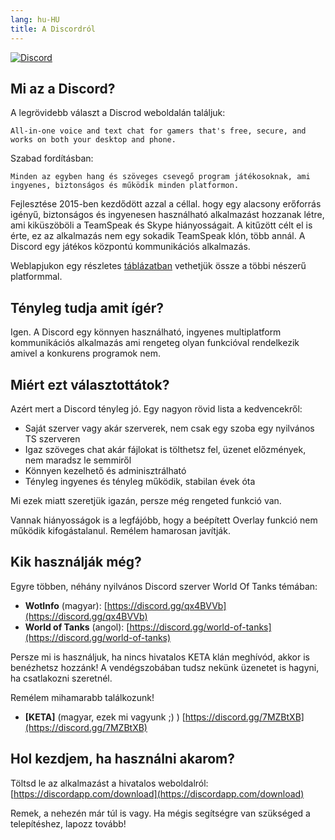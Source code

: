 ```yaml
---
lang: hu-HU
title: A Discordról
---
```


[![Discord](https://discordapp.com/assets/e4923594e694a21542a489471ecffa50.svg)](https://discordapp.com/)

## Mi az a Discord?

A legrövidebb választ a Discrod weboldalán találjuk:
```
All-in-one voice and text chat for gamers that's free, secure, and works on both your desktop and phone.
```
Szabad fordításban:
```
Minden az egyben hang és szöveges csevegő program játékosoknak, ami ingyenes, biztonságos és működik minden platformon.
```

Fejlesztése 2015-ben kezdődött azzal a céllal. hogy egy alacsony erőforrás igényű, biztonságos és ingyenesen használható alkalmazást hozzanak létre, ami kiküszöböli a TeamSpeak és Skype hiányosságait. A kitűzött célt el is érte, ez az alkalmazás nem egy sokadik TeamSpeak klón, több annál. A Discord egy játékos központú kommunikációs alkalmazás.

Weblapjukon egy részletes [táblázatban](https://discordapp.com/features) vethetjük össze a többi nészerű platformmal. 

## Tényleg tudja amit ígér?

Igen. A Discord egy könnyen használható, ingyenes multiplatform kommunikációs alkalmazás ami rengeteg olyan funkcióval rendelkezik amivel a konkurens programok nem.

## Miért ezt választottátok?

Azért mert a Discord tényleg jó. Egy nagyon rövid lista a kedvencekről:

* Saját szerver vagy akár szerverek, nem csak egy szoba egy nyilvános TS szerveren
* Igaz szöveges chat akár fájlokat is tölthetsz fel, üzenet előzmények, nem maradsz le semmiről
* Könnyen kezelhető és adminisztrálható
* Tényleg ingyenes és tényleg működik, stabilan évek óta

Mi ezek miatt szeretjük igazán, persze még rengeted funkció van.

Vannak hiányosságok is a legfájóbb, hogy a beépített Overlay funkció nem működik kifogástalanul. Remélem hamarosan javítják.

## Kik használják még?

Egyre többen, néhány nyilvános Discord szerver World Of Tanks témában:

* **WotInfo** (magyar): [https://discord.gg/qx4BVVb](https://discord.gg/qx4BVVb)
* **World of Tanks** (angol): [https://discord.gg/world-of-tanks](https://discord.gg/world-of-tanks)

Persze mi is használjuk, ha nincs hivatalos KETA klán meghívód, akkor is benézhetsz hozzánk! A vendégszobában tudsz nekünk üzenetet is hagyni, ha csatlakozni szeretnél.

Remélem mihamarabb találkozunk!
* **[KETA]** (magyar, ezek mi vagyunk ;) ) [https://discord.gg/7MZBtXB](https://discord.gg/7MZBtXB)


## Hol kezdjem, ha használni akarom?

Töltsd le az alkalmazást a hivatalos weboldalról:
[https://discordapp.com/download](https://discordapp.com/download)

Remek, a nehezén már túl is vagy. Ha mégis segítségre van szükséged a telepítéshez, lapozz tovább!
